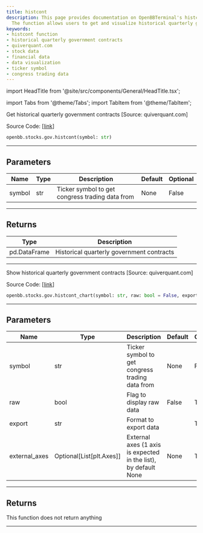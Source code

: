 ```yaml
---
title: histcont
description: This page provides documentation on OpenBBTerminal's histcont function.
  The function allows users to get and visualize historical quarterly government contracts.
keywords:
- histcont function
- historical quarterly government contracts
- quiverquant.com
- stock data
- financial data
- data visualization
- ticker symbol
- congress trading data
---
```


import HeadTitle from '@site/src/components/General/HeadTitle.tsx';

<HeadTitle title="stocks.gov.histcont - Reference | OpenBB SDK Docs" />

import Tabs from '@theme/Tabs';
import TabItem from '@theme/TabItem';

<Tabs>
<TabItem value="model" label="Model" default>

Get historical quarterly government contracts [Source: quiverquant.com]

Source Code: [[link](https://github.com/OpenBB-finance/OpenBBTerminal/tree/main/openbb_terminal/stocks/government/quiverquant_model.py#L139)]

```python
openbb.stocks.gov.histcont(symbol: str)
```

---

## Parameters

| Name | Type | Description | Default | Optional |
| ---- | ---- | ----------- | ------- | -------- |
| symbol | str | Ticker symbol to get congress trading data from | None | False |


---

## Returns

| Type | Description |
| ---- | ----------- |
| pd.DataFrame | Historical quarterly government contracts |
---

</TabItem>
<TabItem value="view" label="Chart">

Show historical quarterly government contracts [Source: quiverquant.com]

Source Code: [[link](https://github.com/OpenBB-finance/OpenBBTerminal/tree/main/openbb_terminal/stocks/government/quiverquant_view.py#L547)]

```python
openbb.stocks.gov.histcont_chart(symbol: str, raw: bool = False, export: str = "", external_axes: Optional[List[matplotlib.axes._axes.Axes]] = None)
```

---

## Parameters

| Name | Type | Description | Default | Optional |
| ---- | ---- | ----------- | ------- | -------- |
| symbol | str | Ticker symbol to get congress trading data from | None | False |
| raw | bool | Flag to display raw data | False | True |
| export | str | Format to export data |  | True |
| external_axes | Optional[List[plt.Axes]] | External axes (1 axis is expected in the list), by default None | None | True |


---

## Returns

This function does not return anything

---

</TabItem>
</Tabs>
